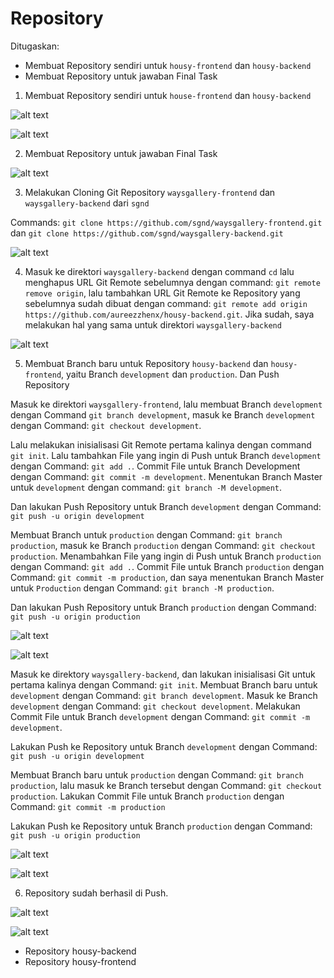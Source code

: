 # Repository

Ditugaskan:

- Membuat Repository sendiri untuk `housy-frontend` dan `housy-backend`
- Membuat Repository untuk jawaban Final Task

1. Membuat Repository sendiri untuk `house-frontend` dan `housy-backend`

![alt text](https://github.com/aureezzhenx/Jouzie-Final-Task-Dumbways-Batch-4/blob/main/Repository/img/bandicam%202021-04-27%2005-14-12-364.jpg)

![alt text](https://github.com/aureezzhenx/Jouzie-Final-Task-Dumbways-Batch-4/blob/main/Repository/img/bandicam%202021-04-27%2005-15-09-019.jpg)

2. Membuat Repository untuk jawaban Final Task

![alt text](https://github.com/aureezzhenx/Jouzie-Final-Task-Dumbways-Batch-4/blob/main/Repository/img/bandicam%202021-04-27%2005-18-17-762.jpg)

3. Melakukan Cloning Git Repository `waysgallery-frontend` dan `waysgallery-backend` dari `sgnd` 

Commands: `git clone https://github.com/sgnd/waysgallery-frontend.git` dan `git clone https://github.com/sgnd/waysgallery-backend.git`

![alt text](https://github.com/aureezzhenx/Jouzie-Final-Task-Dumbways-Batch-4/blob/main/Repository/img/bandicam%202021-04-27%2005-22-23-296.jpg)

4. Masuk ke direktori `waysgallery-backend` dengan command `cd` lalu menghapus URL Git Remote sebelumnya dengan command: `git remote remove origin`, lalu tambahkan URL Git Remote ke Repository yang sebelumnya sudah dibuat dengan command: `git remote add origin https://github.com/aureezzhenx/housy-backend.git`. Jika sudah, saya melakukan hal yang sama untuk direktori `waysgallery-backend`

![alt text](https://github.com/aureezzhenx/Jouzie-Final-Task-Dumbways-Batch-4/blob/main/Repository/img/bandicam%202021-04-27%2005-26-19-465.jpg)

5. Membuat Branch baru untuk Repository `housy-backend` dan `housy-frontend`, yaitu Branch `development` dan `production`. Dan Push Repository 

Masuk ke direktori `waysgallery-frontend`, lalu membuat Branch `development` dengan Command `git branch development`, masuk ke Branch `development` dengan Command: `git checkout development`.

Lalu melakukan inisialisasi Git Remote pertama kalinya dengan command `git init`. Lalu tambahkan File yang ingin di Push untuk Branch `development` dengan Command: `git add .`. Commit File untuk Branch Development dengan Command: `git commit -m development`. Menentukan Branch Master untuk `development` dengan command: `git branch -M development`.

Dan lakukan Push Repository untuk Branch `development` dengan Command: `git push -u origin development`

Membuat Branch untuk `production` dengan Command: `git branch production`, masuk ke Branch `production` dengan Command: `git checkout production`. Menambahkan File yang ingin di Push untuk Branch `production` dengan Command: `git add .`. Commit File untuk Branch `production` dengan Command: `git commit -m production`, dan saya menentukan Branch Master untuk `Production` dengan Command: `git branch -M production`.

Dan lakukan Push Repository untuk Branch `production` dengan Command: `git push -u origin production`

![alt text](https://github.com/aureezzhenx/Jouzie-Final-Task-Dumbways-Batch-4/blob/main/Repository/img/bandicam%202021-04-27%2005-37-30-987.jpg)

![alt text](https://github.com/aureezzhenx/Jouzie-Final-Task-Dumbways-Batch-4/blob/main/Repository/img/bandicam%202021-04-27%2005-37-34-424.jpg)

Masuk ke direktory `waysgallery-backend`, dan lakukan inisialisasi Git untuk pertama kalinya dengan Command: `git init`. Membuat Branch baru untuk `development` dengan Command: `git branch development`. Masuk ke Branch `development` dengan Command: `git checkout development`. Melakukan Commit File untuk Branch `development` dengan Command: `git commit -m development`. 

Lakukan Push ke Repository untuk Branch `development` dengan Command: `git push -u origin development`

Membuat Branch baru untuk `production` dengan Command: `git branch production`, lalu masuk ke Branch tersebut dengan Command: `git checkout production`. Lakukan Commit File untuk Branch `production` dengan Command: `git commit -m production` 

Lakukan Push ke Repository untuk Branch `production` dengan Command: `git push -u origin production`

![alt text](https://github.com/aureezzhenx/Jouzie-Final-Task-Dumbways-Batch-4/blob/main/Repository/img/bandicam%202021-04-27%2005-42-40-559.jpg)

![alt text](https://github.com/aureezzhenx/Jouzie-Final-Task-Dumbways-Batch-4/blob/main/Repository/img/bandicam%202021-04-27%2005-42-43-158.jpg)

6. Repository sudah berhasil di Push.

![alt text](https://github.com/aureezzhenx/Jouzie-Final-Task-Dumbways-Batch-4/blob/main/Repository/img/bandicam%202021-04-27%2005-44-30-865.jpg)

![alt text](https://github.com/aureezzhenx/Jouzie-Final-Task-Dumbways-Batch-4/blob/main/Repository/img/bandicam%202021-04-27%2005-44-48-831.jpg)

- Repository housy-backend
- Repository housy-frontend














